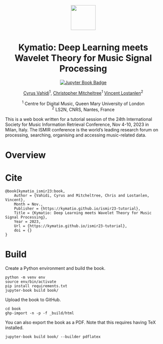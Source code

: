 <div align="center">
<img width="80px" src="https://avatars.githubusercontent.com/u/45135504?s=200&v=4"> 

# Kymatio: Deep Learning meets Wavelet Theory for Music Signal Processing
[![Jupyter Book Badge](https://jupyterbook.org/badge.svg)](https://kymatio.github.io/ismir23-tutorial)

[Cyrus Vahidi](http://cyrusvahidi.com)<sup>1</sup>, [Christopher Mitcheltree](https://christhetr.ee/)<sup>1</sup> 
 [Vincent Lostanlen](https://lostanlen.com/)<sup>2</sup>

<sup>1</sup> Centre for Digital Music, Queen Mary University of London<br>
<sup>2</sup> LS2N, CNRS, Nantes, France <br>

</div>

This is a web book written for a tutorial session of the 24th International Society for Music Information Retrieval Conference, Nov 4-10, 2023 in Milan, Italy. 
The ISMIR conference is the world’s leading research forum on processing, searching, organising and accessing music-related data.

# Overview 

# Cite 

```
@book{kymatio_ismir23:book,
    Author = {Vahidi, Cyrus and Mitcheltree, Chris and Lostanlen, Vincent},
    Month = Nov.,
    Publisher = {https://kymatio.github.io/ismir23-tutorial},
    Title = {Kymatio: Deep Learning meets Wavelet Theory for Music Signal Processing},
    Year = 2023,
    Url = {https://kymatio.github.io/ismir23-tutorial},
    doi = {}
}
```

# Build

Create a Python environment and build the book.
```
python -m venv env
source env/bin/activate
pip install requirements.txt
jupyter-book build book/
```

Upload the book to GitHub. 

```
cd book
ghp-import -n -p -f _build/html
```

You can also export the book as a PDF. Note that this requires having TeX installed. 

```
jupyter-book build book/ --builder pdflatex
```
